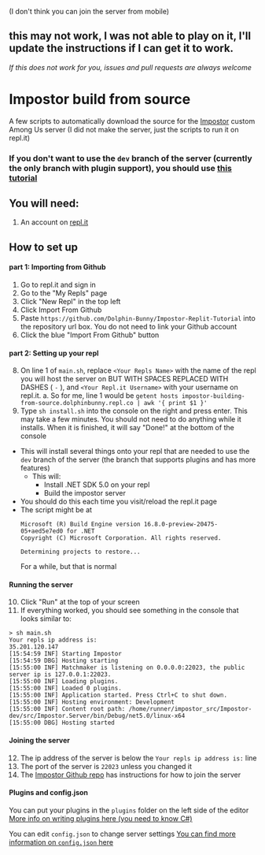(I don't think you can join the server from mobile)

## this may not work, I was not able to play on it, I'll update the instructions if I can get it to work.

*If this does not work for you, issues and pull requests are always welcome*

# Impostor build from source
A few scripts to automatically download the source for the [Impostor](https://github.com/Impostor/Impostor) custom Among Us server
(I did not make the server, just the scripts to run it on repl.it)

### If you don't want to use the `dev` branch of the server (currently the only branch with plugin support), you should use [this tutorial](https://github.com/Dolphin-Bunny/imposter-replit-basic)

## You will need:
1. An account on [repl.it](https://repl.it/)

## How to set up
#### part 1: Importing from Github
1. Go to repl.it and sign in
2. Go to the "My Repls" page
3. Click "New Repl" in the top left
4. Click Import From Github
5. Paste `https://github.com/Dolphin-Bunny/Impostor-Replit-Tutorial` into the repository url box. You do not need to link your Github account
6. Click the blue "Import From Github" button
#### part 2: Setting up your repl
8. On line 1 of `main.sh`, replace `<Your Repls Name>` with the name of the repl you will host the server on BUT WITH SPACES REPLACED WITH DASHES ( `-` ), and `<Your Repl.it Username>` with your username on repl.it. 
  a. So for me, line 1 would be `getent hosts impostor-building-from-source.dolphinbunny.repl.co | awk '{ print $1 }'`
9. Type `sh install.sh` into the console on the right and press enter. This may take a few minutes. You should not need to do anything while it installs. When it is finished, it will say "Done!" at the bottom of the console
  * This will install several things onto your repl that are needed to use the `dev` branch of the server (the branch that supports plugins and has more features)
    - This will:
      - Install .NET SDK 5.0 on your repl
      - Build the impostor server 
  * You should do this each time you visit/reload the repl.it page
  * The script might be at 
    ```
    Microsoft (R) Build Engine version 16.8.0-preview-20475-05+aed5e7ed0 for .NET
    Copyright (C) Microsoft Corporation. All rights reserved.

    Determining projects to restore...
    ``` 
    For a while, but that is normal
#### Running the server
10. Click "Run" at the top of your screen
11. If everything worked, you should see something in the console that looks similar to:
```
> sh main.sh
Your repls ip address is:
35.201.120.147
[15:54:59 INF] Starting Impostor
[15:54:59 DBG] Hosting starting
[15:55:00 INF] Matchmaker is listening on 0.0.0.0:22023, the public server ip is 127.0.0.1:22023.
[15:55:00 INF] Loading plugins.
[15:55:00 INF] Loaded 0 plugins.
[15:55:00 INF] Application started. Press Ctrl+C to shut down.
[15:55:00 INF] Hosting environment: Development
[15:55:00 INF] Content root path: /home/runner/impostor_src/Impostor-dev/src/Impostor.Server/bin/Debug/net5.0/linux-x64
[15:55:00 DBG] Hosting started
```

#### Joining the server
12. The ip address of the server is below the `Your repls ip address is:` line
13. The port of the server is `22023` unless you changed it
14. The [Impostor Github repo](https://github.com/Impostor/Impostor)  has instructions for how to join the server

#### Plugins and config.json
You can put your plugins in the `plugins` folder on the left side of the editor
[More info on writing plugins here (you need to know C#)](https://github.com/Impostor/Impostor/blob/dev/docs/Writing-a-plugin.md)

You can edit `config.json` to change server settings
[You can find more information on `config.json` here](https://github.com/Impostor/Impostor/blob/dev/docs/Server-configuration.md)
